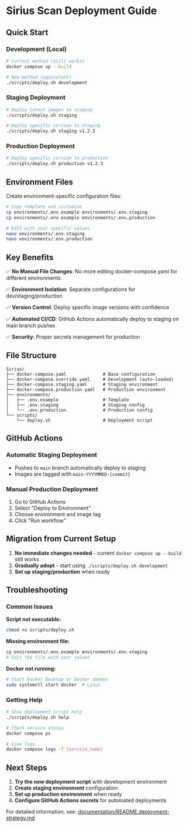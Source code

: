 # Sirius Scan Deployment Guide

## Quick Start

### Development (Local)

```bash
# Current method (still works)
docker compose up --build

# New method (equivalent)
./scripts/deploy.sh development
```

### Staging Deployment

```bash
# Deploy latest images to staging
./scripts/deploy.sh staging

# Deploy specific version to staging
./scripts/deploy.sh staging v1.2.3
```

### Production Deployment

```bash
# Deploy specific version to production
./scripts/deploy.sh production v1.2.3
```

## Environment Files

Create environment-specific configuration files:

```bash
# Copy template and customize
cp environments/.env.example environments/.env.staging
cp environments/.env.example environments/.env.production

# Edit with your specific values
nano environments/.env.staging
nano environments/.env.production
```

## Key Benefits

✅ **No Manual File Changes**: No more editing docker-compose.yaml for different environments

✅ **Environment Isolation**: Separate configurations for dev/staging/production

✅ **Version Control**: Deploy specific image versions with confidence

✅ **Automated CI/CD**: GitHub Actions automatically deploy to staging on main branch pushes

✅ **Security**: Proper secrets management for production

## File Structure

```
Sirius/
├── docker-compose.yaml              # Base configuration
├── docker-compose.override.yaml     # Development (auto-loaded)
├── docker-compose.staging.yaml      # Staging environment
├── docker-compose.production.yaml   # Production environment
├── environments/
│   ├── .env.example                 # Template
│   ├── .env.staging                 # Staging config
│   └── .env.production              # Production config
└── scripts/
    └── deploy.sh                    # Deployment script
```

## GitHub Actions

### Automatic Staging Deployment

- Pushes to `main` branch automatically deploy to staging
- Images are tagged with `main-YYYYMMDD-{commit}`

### Manual Production Deployment

1. Go to GitHub Actions
2. Select "Deploy to Environment"
3. Choose environment and image tag
4. Click "Run workflow"

## Migration from Current Setup

1. **No immediate changes needed** - current `docker compose up --build` still works
2. **Gradually adopt** - start using `./scripts/deploy.sh development`
3. **Set up staging/production** when ready

## Troubleshooting

### Common Issues

**Script not executable:**

```bash
chmod +x scripts/deploy.sh
```

**Missing environment file:**

```bash
cp environments/.env.example environments/.env.staging
# Edit the file with your values
```

**Docker not running:**

```bash
# Start Docker Desktop or Docker daemon
sudo systemctl start docker  # Linux
```

### Getting Help

```bash
# Show deployment script help
./scripts/deploy.sh help

# Check service status
docker compose ps

# View logs
docker compose logs -f [service_name]
```

## Next Steps

1. **Try the new deployment script** with development environment
2. **Create staging environment** configuration
3. **Set up production environment** when ready
4. **Configure GitHub Actions secrets** for automated deployments

For detailed information, see: [documentation/README.deployment-strategy.md](documentation/README.deployment-strategy.md)

